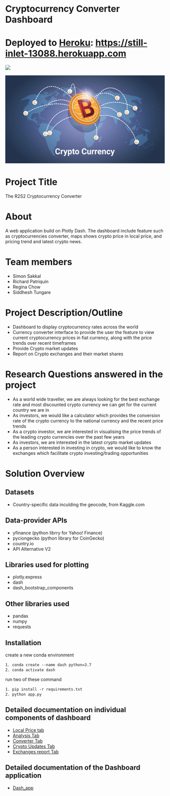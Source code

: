 # Cryptocurrency Converter Dashboard

# Deployed to [Heroku](https://still-inlet-13088.herokuapp.com): https://still-inlet-13088.herokuapp.com

![](Data/demo.gif)

![bitcoin-world-map](Data/bitcoin_world_map.png)

# Project Title

The R2S2 Cryptocurrency Converter

# About

A web application build on Plotly Dash. The dashboard include feature such as cryptocurrencies converter, maps shows crypto price in local price, and pricing trend and latest crypto news.

# Team members

- Simon Sakkal
- Richard Patriquin
- Regina Chow
- Siddhesh Tungare

# Project Description/Outline

- Dashboard to display cryptocurrency rates across the world
- Currency converter interface to provide the user the feature to view current cryptocurrency prices in fiat currency, along with the price trends over recent timeframes
- Provide Crypto market updates
- Report on Crypto exchanges and their market shares

# Research Questions answered in the project

- As a world wide traveller, we are always looking for the best exchange rate and most discounted crypto currency we can get for the current country we are in
- As investors, we would like a calculator which provides the conversion rate of the crypto currency to the national currency and the recent price trends
- As a crypto investor, we are interested in visualising the price trends of the leading crypto currencies over the past few years
- As investors, we are interested in the latest crypto market updates
- As a person interested in investing in crypto, we would like to know the exchanges which facilitate crypto investing/trading opportunities

# Solution Overview

## Datasets

- Country-specific data inculding the geocode, from Kaggle.com

## Data-provider APIs

- yfinance (python librry for Yahoo! Finance)
- pyciongecko (python library for CoinGecko)
- country.io
- API Alternative V2

## Libraries used for plotting

- plotly.express
- dash
- dash_bootstrap_components

## Other libraries used

- pandas
- numpy
- requests

## Installation

create a new conda environment

```
1. conda create --name dash python=3.7
2. conda activate dash
```

run two of these command

```
1. pip install -r requirements.txt
2. python app.py
```

## Detailed documentation on individual components of dashboard

- [Local Price tab](Solution_Docos/crypto_worldwide_prices.md)
- [Analysis Tab](Solution_Docos/plot_5_years.md)
- [Converter Tab](Solution_Docos/crypto_converter.md)
- [Crypto Updates Tab](Solution_Docos/Crypto_Status_Updates.md)
- [Exchanges report Tab](Solution_Docos/Crypto_exchanges_data.md)

## Detailed documentation of the Dashboard application

- [Dash_app](Solution_Docos/dash_app.md)
